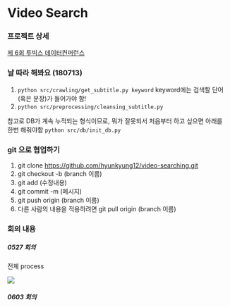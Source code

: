 # Video Search

### 프로젝트 상세
[제 6회 투빅스 데이터컨퍼런스](http://www.datamarket.kr/xe/board_pdzw77/44611)


### 날 따라 해봐요 (180713)
1. `python src/crawling/get_subtitle.py keyword`
	keyword에는 검색할 단어(혹은 문장)가 들어가야 함!
2. `python src/preprocessing/cleansing_subtitle.py`

참고로 DB가 계속 누적되는 형식이므로, 뭐가 잘못되서 처음부터 하고 싶으면 아래를 한번 해줘야함
`python src/db/init_db.py`

### git 으로 협업하기

1. git clone https://github.com/hyunkyung12/video-searching.git
2. git checkout -b (branch 이름)
3. git add (수정내용)
4. git commit -m (메시지)
5. git push origin (branch 이름)
6. 다른 사람의 내용을 적용하려면 git pull origin (branch 이름)

### 회의 내용

##### 0527 회의

전체 process

![](./history/0527.png)

##### 0603 회의
